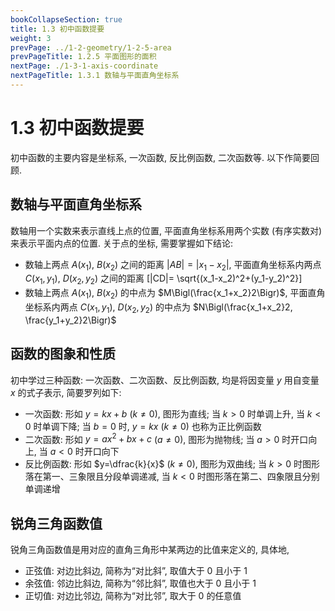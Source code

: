 ```yaml
---
bookCollapseSection: true
title: 1.3 初中函数提要
weight: 3
prevPage: ../1-2-geometry/1-2-5-area
prevPageTitle: 1.2.5 平面图形的面积
nextPage: ./1-3-1-axis-coordinate
nextPageTitle: 1.3.1 数轴与平面直角坐标系
---
```


# 1.3 初中函数提要

初中函数的主要内容是坐标系, 一次函数, 反比例函数, 二次函数等. 以下作简要回顾.

## 数轴与平面直角坐标系

数轴用一个实数来表示直线上点的位置, 平面直角坐标系用两个实数 (有序实数对) 来表示平面内点的位置. 关于点的坐标, 需要掌握如下结论:

- 数轴上两点 $A(x_1)$, $B(x_2)$ 之间的距离 $|AB|= |x_1-x_2|$, 平面直角坐标系内两点 $C(x_1,y_1)$, $D(x_2,y_2)$ 之间的距离 \[|CD|= \sqrt{(x_1-x_2)^2+(y_1-y_2)^2}\]
- 数轴上两点 $A(x_1)$, $B(x_2)$ 的中点为 $M\Bigl(\frac{x_1+x_2}2\Bigr)$, 平面直角坐标系内两点 $C(x_1,y_1)$, $D(x_2,y_2)$ 的中点为 $N\Bigl(\frac{x_1+x_2}2, \frac{y_1+y_2}2\Bigr)$

## 函数的图象和性质

初中学过三种函数: 一次函数、二次函数、反比例函数, 均是将因变量 $y$ 用自变量 $x$ 的式子表示, 简要罗列如下:

- 一次函数: 形如 $y=kx+b$ ($k\neq 0$), 图形为直线; 当 $k>0$ 时单调上升, 当 $k<0$ 时单调下降; 当 $b=0$ 时, $y=kx$ ($k\neq 0$) 也称为正比例函数
- 二次函数: 形如 $y=ax^2+bx+c$ ($a\neq 0$), 图形为抛物线; 当 $a>0$ 时开口向上, 当 $a<0$ 时开口向下
- 反比例函数: 形如 $y=\dfrac{k}{x}$ ($k\neq 0$), 图形为双曲线; 当 $k>0$ 时图形落在第一、三象限且分段单调递减, 当 $k<0$ 时图形落在第二、四象限且分别单调递增

## 锐角三角函数值

锐角三角函数值是用对应的直角三角形中某两边的比值来定义的, 具体地, 

- 正弦值: 对边比斜边, 简称为“对比斜”, 取值大于 $0$ 且小于 $1$
- 余弦值: 邻边比斜边, 简称为“邻比斜”, 取值也大于 $0$ 且小于 $1$
- 正切值: 对边比邻边, 简称为“对比邻”, 取大于 $0$ 的任意值